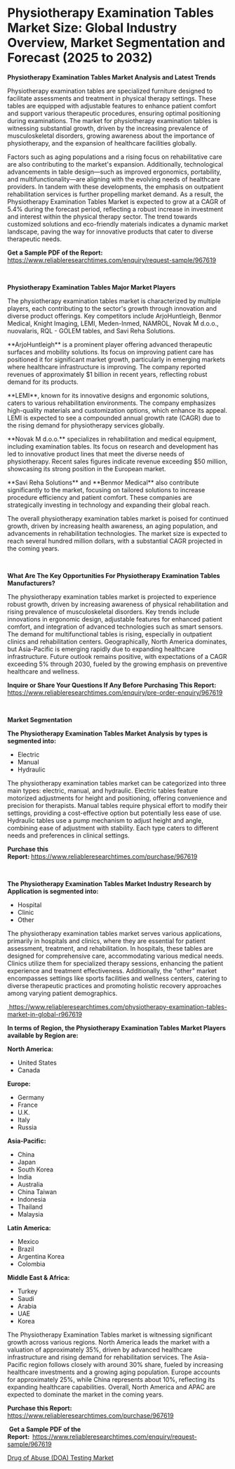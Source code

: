 <p><h1>Physiotherapy Examination Tables Market Size: Global Industry Overview, Market Segmentation and Forecast (2025 to 2032)</h1></p><p><strong>Physiotherapy Examination Tables Market Analysis and Latest Trends</strong></p>
<p><p>Physiotherapy examination tables are specialized furniture designed to facilitate assessments and treatment in physical therapy settings. These tables are equipped with adjustable features to enhance patient comfort and support various therapeutic procedures, ensuring optimal positioning during examinations. The market for physiotherapy examination tables is witnessing substantial growth, driven by the increasing prevalence of musculoskeletal disorders, growing awareness about the importance of physiotherapy, and the expansion of healthcare facilities globally.</p><p>Factors such as aging populations and a rising focus on rehabilitative care are also contributing to the market's expansion. Additionally, technological advancements in table design—such as improved ergonomics, portability, and multifunctionality—are aligning with the evolving needs of healthcare providers. In tandem with these developments, the emphasis on outpatient rehabilitation services is further propelling market demand. As a result, the Physiotherapy Examination Tables Market is expected to grow at a CAGR of 5.4% during the forecast period, reflecting a robust increase in investment and interest within the physical therapy sector. The trend towards customized solutions and eco-friendly materials indicates a dynamic market landscape, paving the way for innovative products that cater to diverse therapeutic needs.</p></p>
<p><strong>Get a Sample PDF of the Report:&nbsp;</strong> <a href="https://www.reliableresearchtimes.com/enquiry/request-sample/967619?utm_campaign=3584&utm_medium=2&utm_source=Github&utm_content=ia&utm_term=30032025&utm_id=physiotherapy-examination-tables">https://www.reliableresearchtimes.com/enquiry/request-sample/967619</a></p>
<p>&nbsp;</p>
<p><strong>Physiotherapy Examination Tables Major Market Players</strong></p>
<p><p>The physiotherapy examination tables market is characterized by multiple players, each contributing to the sector's growth through innovation and diverse product offerings. Key competitors include ArjoHuntleigh, Benmor Medical, Knight Imaging, LEMI, Meden-Inmed, NAMROL, Novak M d.o.o., nuovalaris, RQL - GOLEM tables, and Savi Reha Solutions.</p><p>**ArjoHuntleigh** is a prominent player offering advanced therapeutic surfaces and mobility solutions. Its focus on improving patient care has positioned it for significant market growth, particularly in emerging markets where healthcare infrastructure is improving. The company reported revenues of approximately $1 billion in recent years, reflecting robust demand for its products.</p><p>**LEMI**, known for its innovative designs and ergonomic solutions, caters to various rehabilitation environments. The company emphasizes high-quality materials and customization options, which enhance its appeal. LEMI is expected to see a compounded annual growth rate (CAGR) due to the rising demand for physiotherapy services globally.</p><p>**Novak M d.o.o.** specializes in rehabilitation and medical equipment, including examination tables. Its focus on research and development has led to innovative product lines that meet the diverse needs of physiotherapy. Recent sales figures indicate revenue exceeding $50 million, showcasing its strong position in the European market.</p><p>**Savi Reha Solutions** and **Benmor Medical** also contribute significantly to the market, focusing on tailored solutions to increase procedure efficiency and patient comfort. These companies are strategically investing in technology and expanding their global reach.</p><p>The overall physiotherapy examination tables market is poised for continued growth, driven by increasing health awareness, an aging population, and advancements in rehabilitation technologies. The market size is expected to reach several hundred million dollars, with a substantial CAGR projected in the coming years.</p></p>
<p>&nbsp;</p>
<p><strong>What Are The Key Opportunities For Physiotherapy Examination Tables Manufacturers?</strong></p>
<p><p>The physiotherapy examination tables market is projected to experience robust growth, driven by increasing awareness of physical rehabilitation and rising prevalence of musculoskeletal disorders. Key trends include innovations in ergonomic design, adjustable features for enhanced patient comfort, and integration of advanced technologies such as smart sensors. The demand for multifunctional tables is rising, especially in outpatient clinics and rehabilitation centers. Geographically, North America dominates, but Asia-Pacific is emerging rapidly due to expanding healthcare infrastructure. Future outlook remains positive, with expectations of a CAGR exceeding 5% through 2030, fueled by the growing emphasis on preventive healthcare and wellness.</p></p>
<p><strong>Inquire or Share Your Questions If Any Before Purchasing This Report:</strong> <a href="https://www.reliableresearchtimes.com/enquiry/pre-order-enquiry/967619?utm_campaign=3584&utm_medium=2&utm_source=Github&utm_content=ia&utm_term=30032025&utm_id=physiotherapy-examination-tables">https://www.reliableresearchtimes.com/enquiry/pre-order-enquiry/967619</a></p>
<p>&nbsp;</p>
<p><strong>Market Segmentation</strong></p>
<p><strong>The Physiotherapy Examination Tables Market Analysis by types is segmented into:</strong></p>
<p><ul><li>Electric</li><li>Manual</li><li>Hydraulic</li></ul></p>
<p><p>The physiotherapy examination tables market can be categorized into three main types: electric, manual, and hydraulic. Electric tables feature motorized adjustments for height and positioning, offering convenience and precision for therapists. Manual tables require physical effort to modify their settings, providing a cost-effective option but potentially less ease of use. Hydraulic tables use a pump mechanism to adjust height and angle, combining ease of adjustment with stability. Each type caters to different needs and preferences in clinical settings.</p></p>
<p><strong>Purchase this Report:&nbsp;</strong><a href="https://www.reliableresearchtimes.com/purchase/967619?utm_campaign=3584&utm_medium=2&utm_source=Github&utm_content=ia&utm_term=30032025&utm_id=physiotherapy-examination-tables">https://www.reliableresearchtimes.com/purchase/967619</a></p>
<p>&nbsp;</p>
<p><strong>The Physiotherapy Examination Tables Market Industry Research by Application is segmented into:</strong></p>
<p><ul><li>Hospital</li><li>Clinic</li><li>Other</li></ul></p>
<p><p>The physiotherapy examination tables market serves various applications, primarily in hospitals and clinics, where they are essential for patient assessment, treatment, and rehabilitation. In hospitals, these tables are designed for comprehensive care, accommodating various medical needs. Clinics utilize them for specialized therapy sessions, enhancing the patient experience and treatment effectiveness. Additionally, the "other" market encompasses settings like sports facilities and wellness centers, catering to diverse therapeutic practices and promoting holistic recovery approaches among varying patient demographics.</p></p>
<p><a href="https://www.reliableresearchtimes.com/physiotherapy-examination-tables-market-in-global-r967619?utm_campaign=3584&utm_medium=2&utm_source=Github&utm_content=ia&utm_term=30032025&utm_id=physiotherapy-examination-tables">&nbsp;https://www.reliableresearchtimes.com/physiotherapy-examination-tables-market-in-global-r967619</a></p>
<p><strong>In terms of Region, the Physiotherapy Examination Tables Market Players available by Region are:</strong></p>
<p>
    <p> <strong> North America: </strong>
        <ul>
            <li>United States</li>
            <li>Canada</li>
        </ul>
        </p> 
    <p> <strong> Europe: </strong>
        <ul>
            <li>Germany</li>
            <li>France</li>
            <li>U.K.</li>
            <li>Italy</li>
            <li>Russia</li>
        </ul>
        </p> 
    <p> <strong> Asia-Pacific: </strong>
        <ul>
            <li>China</li>
            <li>Japan</li>
            <li>South Korea</li>
            <li>India</li>
            <li>Australia</li>
            <li>China Taiwan</li>
            <li>Indonesia</li>
            <li>Thailand</li>
            <li>Malaysia</li>
        </ul>
        </p> 
    <p> <strong> Latin America: </strong>
        <ul>
            <li>Mexico</li>
            <li>Brazil</li>
            <li>Argentina Korea</li>
            <li>Colombia</li>
        </ul>
        </p> 
    <p> <strong> Middle East & Africa: </strong>
        <ul>
            <li>Turkey</li>
            <li>Saudi</li>
            <li>Arabia</li>
            <li>UAE</li>
            <li>Korea</li>
        </ul>
    </p>
    </p>
<p><p>The Physiotherapy Examination Tables market is witnessing significant growth across various regions. North America leads the market with a valuation of approximately 35%, driven by advanced healthcare infrastructure and rising demand for rehabilitation services. The Asia-Pacific region follows closely with around 30% share, fueled by increasing healthcare investments and a growing aging population. Europe accounts for approximately 25%, while China represents about 10%, reflecting its expanding healthcare capabilities. Overall, North America and APAC are expected to dominate the market in the coming years.</p></p>
<p><strong>Purchase this Report: </strong><a href="https://www.reliableresearchtimes.com/purchase/967619?utm_campaign=3584&utm_medium=2&utm_source=Github&utm_content=ia&utm_term=30032025&utm_id=physiotherapy-examination-tables">https://www.reliableresearchtimes.com/purchase/967619</a></p>
<p>&nbsp;<strong>Get a Sample PDF of the Report:&nbsp;&nbsp;</strong><a href="https://www.reliableresearchtimes.com/enquiry/request-sample/967619?utm_campaign=3584&utm_medium=2&utm_source=Github&utm_content=ia&utm_term=30032025&utm_id=physiotherapy-examination-tables">https://www.reliableresearchtimes.com/enquiry/request-sample/967619</a></p>
<p><strong></strong></p>
<p><p><a href="https://github.com/pilukypalis/Market-Research-Report-List-1/blob/main/drug-of-abuse-doa-testing-market.md?utm_campaign=3584&utm_medium=2&utm_source=Github&utm_content=ia&utm_term=30032025&utm_id=physiotherapy-examination-tables">Drug of Abuse (DOA) Testing Market</a></p></p>